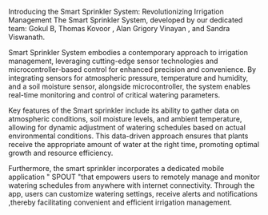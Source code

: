  Introducing the Smart Sprinkler System: Revolutionizing Irrigation Management 
 The Smart Sprinkler System, developed by our dedicated team: Gokul B, Thomas Kovoor , Alan Grigory Vinayan , and Sandra Viswanath.

Smart Sprinkler System embodies a contemporary approach to irrigation management, leveraging cutting-edge sensor technologies and microcontroller-based control for enhanced precision and convenience. By integrating sensors for atmospheric pressure, temperature and humidity, and a soil moisture sensor, alongside microcontroller, the system enables real-time monitoring and control of critical watering parameters.

Key features of the Smart sprinkler include its ability to gather data on atmospheric conditions, soil moisture levels, and ambient temperature, allowing for dynamic adjustment of watering schedules based on actual environmental conditions. This data-driven approach ensures that plants receive the appropriate amount of water at the right time, promoting optimal growth and resource efficiency.

Furthermore, the smart sprinkler incorporates a dedicated mobile application " SPOUT "that empowers users to remotely manage and monitor watering schedules from anywhere with internet connectivity. Through the app, users can customize watering settings, receive alerts and notifications ,thereby facilitating convenient and efficient irrigation management.
